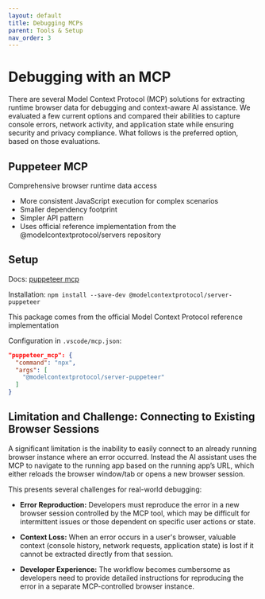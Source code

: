 ```yaml
---
layout: default
title: Debugging MCPs
parent: Tools & Setup
nav_order: 3
---
```


# Debugging with an MCP

There are several Model Context Protocol (MCP) solutions for extracting runtime browser data for debugging and context-aware AI assistance. We evaluated a few current options and compared their abilities to capture console errors, network activity, and application state while ensuring security and privacy compliance. What follows is the preferred option, based on those evaluations.

## Puppeteer MCP

Comprehensive browser runtime data access

- More consistent JavaScript execution for complex scenarios
- Smaller dependency footprint
- Simpler API pattern
- Uses official reference implementation from the @modelcontextprotocol/servers repository

## Setup

Docs: [puppeteer mcp](https://github.com/modelcontextprotocol/servers/tree/main/src/puppeteer)

Installation: `npm install --save-dev @modelcontextprotocol/server-puppeteer`

This package comes from the official Model Context Protocol reference implementation

Configuration in `.vscode/mcp.json`:

```json
"puppeteer_mcp": {
  "command": "npx",
  "args": [
    "@modelcontextprotocol/server-puppeteer"
  ]
}
```

## Limitation and Challenge: Connecting to Existing Browser Sessions

A significant limitation is the inability to easily connect to an already running browser instance where an error occurred. Instead the AI assistant uses the MCP to navigate to the running app based on the running app’s URL, which either reloads the browser window/tab or opens a new browser session.

This presents several challenges for real-world debugging:

- **Error Reproduction:** Developers must reproduce the error in a new browser session controlled by the MCP tool, which may be difficult for intermittent issues or those dependent on specific user actions or state.

- **Context Loss:** When an error occurs in a user's browser, valuable context (console history, network requests, application state) is lost if it cannot be extracted directly from that session.

- **Developer Experience:** The workflow becomes cumbersome as developers need to provide detailed instructions for reproducing the error in a separate MCP-controlled browser instance.
